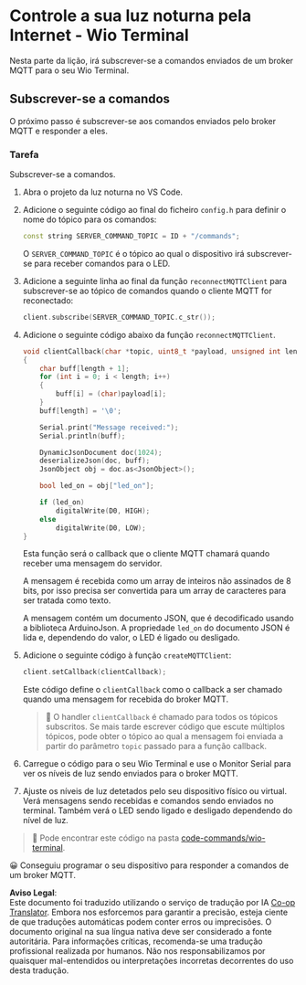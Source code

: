 <!--
CO_OP_TRANSLATOR_METADATA:
{
  "original_hash": "6754c915dae64ba70fcd5e52c37f3adf",
  "translation_date": "2025-08-25T22:01:30+00:00",
  "source_file": "1-getting-started/lessons/4-connect-internet/wio-terminal-commands.md",
  "language_code": "pt"
}
-->
# Controle a sua luz noturna pela Internet - Wio Terminal

Nesta parte da lição, irá subscrever-se a comandos enviados de um broker MQTT para o seu Wio Terminal.

## Subscrever-se a comandos

O próximo passo é subscrever-se aos comandos enviados pelo broker MQTT e responder a eles.

### Tarefa

Subscrever-se a comandos.

1. Abra o projeto da luz noturna no VS Code.

1. Adicione o seguinte código ao final do ficheiro `config.h` para definir o nome do tópico para os comandos:

    ```cpp
    const string SERVER_COMMAND_TOPIC = ID + "/commands";
    ```

    O `SERVER_COMMAND_TOPIC` é o tópico ao qual o dispositivo irá subscrever-se para receber comandos para o LED.

1. Adicione a seguinte linha ao final da função `reconnectMQTTClient` para subscrever-se ao tópico de comandos quando o cliente MQTT for reconectado:

    ```cpp
    client.subscribe(SERVER_COMMAND_TOPIC.c_str());
    ```

1. Adicione o seguinte código abaixo da função `reconnectMQTTClient`.

    ```cpp
    void clientCallback(char *topic, uint8_t *payload, unsigned int length)
    {
        char buff[length + 1];
        for (int i = 0; i < length; i++)
        {
            buff[i] = (char)payload[i];
        }
        buff[length] = '\0';
    
        Serial.print("Message received:");
        Serial.println(buff);
    
        DynamicJsonDocument doc(1024);
        deserializeJson(doc, buff);
        JsonObject obj = doc.as<JsonObject>();
    
        bool led_on = obj["led_on"];
    
        if (led_on)
            digitalWrite(D0, HIGH);
        else
            digitalWrite(D0, LOW);
    }
    ```

    Esta função será o callback que o cliente MQTT chamará quando receber uma mensagem do servidor.

    A mensagem é recebida como um array de inteiros não assinados de 8 bits, por isso precisa ser convertida para um array de caracteres para ser tratada como texto.

    A mensagem contém um documento JSON, que é decodificado usando a biblioteca ArduinoJson. A propriedade `led_on` do documento JSON é lida e, dependendo do valor, o LED é ligado ou desligado.

1. Adicione o seguinte código à função `createMQTTClient`:

    ```cpp
    client.setCallback(clientCallback);
    ```

    Este código define o `clientCallback` como o callback a ser chamado quando uma mensagem for recebida do broker MQTT.

    > 💁 O handler `clientCallback` é chamado para todos os tópicos subscritos. Se mais tarde escrever código que escute múltiplos tópicos, pode obter o tópico ao qual a mensagem foi enviada a partir do parâmetro `topic` passado para a função callback.

1. Carregue o código para o seu Wio Terminal e use o Monitor Serial para ver os níveis de luz sendo enviados para o broker MQTT.

1. Ajuste os níveis de luz detetados pelo seu dispositivo físico ou virtual. Verá mensagens sendo recebidas e comandos sendo enviados no terminal. Também verá o LED sendo ligado e desligado dependendo do nível de luz.

> 💁 Pode encontrar este código na pasta [code-commands/wio-terminal](../../../../../1-getting-started/lessons/4-connect-internet/code-commands/wio-terminal).

😀 Conseguiu programar o seu dispositivo para responder a comandos de um broker MQTT.

**Aviso Legal**:  
Este documento foi traduzido utilizando o serviço de tradução por IA [Co-op Translator](https://github.com/Azure/co-op-translator). Embora nos esforcemos para garantir a precisão, esteja ciente de que traduções automáticas podem conter erros ou imprecisões. O documento original na sua língua nativa deve ser considerado a fonte autoritária. Para informações críticas, recomenda-se uma tradução profissional realizada por humanos. Não nos responsabilizamos por quaisquer mal-entendidos ou interpretações incorretas decorrentes do uso desta tradução.
